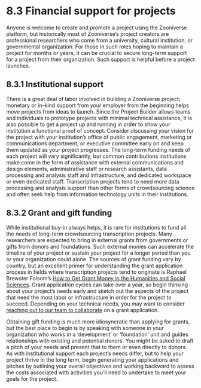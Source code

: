 # 8.3 Financial support for projects

Anyone is welcome to create and promote a project using the Zooniverse platform, but historically most of Zooniverse’s project creators are professional researchers who come from a university, cultural institution, or governmental organization. For those in such roles hoping to maintain a project for months or years, it can be crucial to secure long-term support for a project from their organization. Such support is helpful before a project launches. 


## 8.3.1 Institutional support

There is a great deal of labor involved in building a Zooniverse project; monetary or in-kind support from your employer from the beginning helps move projects from ideas to launch. Since the Project Builder allows teams and individuals to prototype projects with minimal technical assistance, it is also possible to get a project up and running in order to show your institution a functional proof of concept. Consider discussing your vision for the project with your institution’s office of public engagement, marketing or communications department, or executive committee early on and keep them updated as your project progresses. The long-term funding needs of each project will vary significantly, but common contributions institutions make come in the form of assistance with external communications and design elements, administrative staff or research assistants, data processing and analysis staff and infrastructure, and dedicated workspace or even dedicated staff. Transcription projects tend to need more data processing and analysis support than other forms of crowdsourcing science and often seek help from information technology units in their institutions. 



## 8.3.2 Grant and gift funding

While institutional buy-in always helps, it is rare for institutions to fund all the needs of long-term crowdsourcing transcription projects. Many researchers are expected to bring in external grants from governments or gifts from donors and foundations. Such external monies can accelerate the timeline of your project or sustain your project for a longer period than you or your organization could alone. The sources of grant funding vary by country, but an excellent primer for understanding the grant application process in fields where transcription projects tend to originate is Raphael Brewster Folsom’s [How to Get Grant Money in the Humanities and Social Sciences](https://yalebooks.yale.edu/book/9780300217438/how-to-get-grant-money-in-the-humanities-and-social-sciences/). Grant application cycles can take over a year, so begin thinking about your project’s needs early and sketch out the aspects of the project that need the most labor or infrastructure in order for the project to succeed. Depending on your technical needs, you may want to consider [reaching out to our team to collaborate](https://blog.zooniverse.org/2020/06/24/the-zooniverse-a-quick-starter-guide-for-research-teams/) on a grant application. 

Obtaining gift funding is much more idiosyncratic than applying for grants, but the best place to begin is by speaking with someone in your organization who works in a ‘development’ or ‘foundation’ unit and guides relationships with existing and potential donors. You might be asked to draft a pitch of your needs and present that to them or even directly to donors. As with institutional support each project’s needs differ, but to help your project thrive in the long term, begin generating your applications and pitches by outlining your overall objectives and working backward to assess the costs associated with activities you’ll need to undertake to meet your goals for the project. 


















